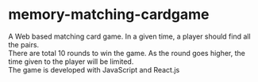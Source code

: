 # memory-matching-cardgame

A Web based matching card game. In a given time, a player should find all the pairs. <br />
There are total 10 rounds to win the game. As the round goes higher, the time given to the player will be limited. <br />
The game is developed with JavaScript and React.js <br />
